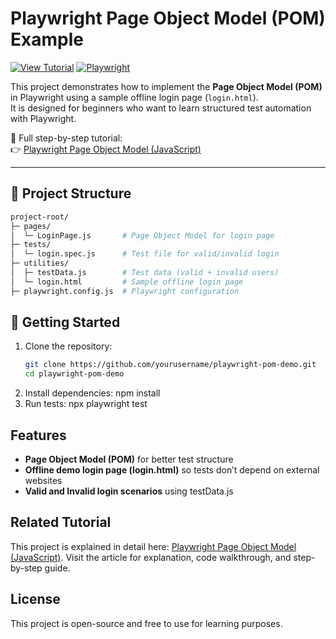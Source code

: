 # Playwright Page Object Model (POM) Example

[![View Tutorial](https://img.shields.io/badge/View%20Tutorial-Playwright%20POM-blue?style=for-the-badge&logo=readme)](https://software-testing-tutorials-automation.com/2025/09/playwright-page-object-model-javascript.html)
[![Playwright](https://img.shields.io/badge/Powered%20By-Playwright-green?style=for-the-badge&logo=playwright)](https://playwright.dev/)

This project demonstrates how to implement the **Page Object Model (POM)** in Playwright using a sample offline login page (`login.html`).  
It is designed for beginners who want to learn structured test automation with Playwright.

📖 Full step-by-step tutorial:  
👉 [Playwright Page Object Model (JavaScript)](https://software-testing-tutorials-automation.com/2025/09/playwright-page-object-model-javascript.html)


---

## 📂 Project Structure

```bash
project-root/
├─ pages/
│  └─ LoginPage.js       # Page Object Model for login page
├─ tests/
│  └─ login.spec.js      # Test file for valid/invalid login
├─ utilities/
│  ├─ testData.js        # Test data (valid + invalid users)
│  └─ login.html         # Sample offline login page
├─ playwright.config.js  # Playwright configuration
```

## 🚀 Getting Started

1. Clone the repository:
   ```bash
   git clone https://github.com/yourusername/playwright-pom-demo.git
   cd playwright-pom-demo

2. Install dependencies:
   npm install
3. Run tests:
   npx playwright test

## Features

- **Page Object Model (POM)** for better test structure
- **Offline demo login page (login.html)** so tests don’t depend on external websites
- **Valid and Invalid login scenarios** using testData.js

## Related Tutorial
This project is explained in detail here: [Playwright Page Object Model (JavaScript)](https://software-testing-tutorials-automation.com/2025/09/playwright-page-object-model-javascript.html). 
Visit the article for explanation, code walkthrough, and step-by-step guide.

## License
This project is open-source and free to use for learning purposes.




















